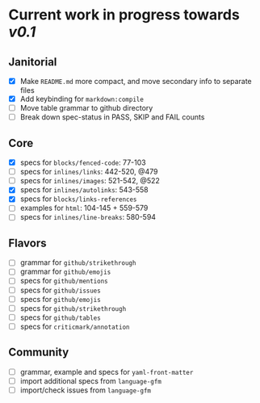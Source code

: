 # Current work in progress towards _v0.1_

## Janitorial

- [x] Make `README.md` more compact, and move secondary info to separate files
- [x] Add keybinding for `markdown:compile`
- [ ] Move table grammar to github directory
- [ ] Break down spec-status in PASS, SKIP and FAIL counts

## Core

- [x] specs for `blocks/fenced-code`: 77-103
- [ ] specs for `inlines/links`: 442-520, @479
- [ ] specs for `inlines/images`: 521-542, @522
- [x] specs for `inlines/autolinks`: 543-558
- [x] specs for `blocks/links-references`
- [ ] examples for `html`: 104-145 + 559-579
- [ ] specs for `inlines/line-breaks`: 580-594

## Flavors

- [ ] grammar for `github/strikethrough`
- [ ] grammar for `github/emojis`
- [ ] specs for `github/mentions`
- [ ] specs for `github/issues`
- [ ] specs for `github/emojis`
- [ ] specs for `github/strikethrough`
- [ ] specs for `github/tables`
- [ ] specs for `criticmark/annotation`

## Community

- [ ] grammar, example and specs for `yaml-front-matter`
- [ ] import additional specs from `language-gfm`
- [ ] import/check issues from `language-gfm`
